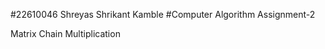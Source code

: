 #22610046 Shreyas Shrikant Kamble
#Computer Algorithm Assignment-2

Matrix Chain Multiplication<br>



